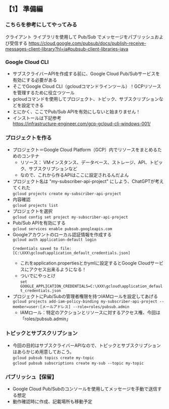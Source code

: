 ## 【1】 準備編

### こちらを参考にしてやってみる
クライアント ライブラリを使用して Pub/Sub でメッセージをパブリッシュおよび受信する
https://cloud.google.com/pubsub/docs/publish-receive-messages-client-library?hl=ja#pubsub-client-libraries-java

### Google Cloud CLI

- サブスクライバーAPIを作成する前に、Google Cloud Pub/Subサービスを有効にする必要がある
- そこでGoogle Cloud CLI（gcloudコマンドラインツール）！GCPリソースを管理するために役立つツール
- gcloudコマンドを使用してプロジェクト、トピック、サブスクリプションなどを設定できる
- とにかく、ここでPub/Sub APIを有効にしないと始まりません！
- インストールは下記参考  
  https://infrastructure-engineer.com/gcp-gcloud-cli-windows-001/

### プロジェクトを作る

- プロジェクト＝Google Cloud Platform（GCP）内でリソースをまとめるためのコンテナ
  - リソース： VMインスタンス、データベース、ストレージ、API、トピック、サブスクリプションなど
  - なので、これから作るAPIはここに設定されるんだよん
- プロジェクト名は "my-subscriber-api-project" にしよう、ChatGPTが考えてくれた  
  `gcloud projects create my-subscriber-api-project`  
- 内容確認  
  `gcloud projects list`
- プロジェクトを選択  
  `gcloud config set project my-subscriber-api-project`    
- Pub/Sub APIを有効にする  
  `gcloud services enable pubsub.googleapis.com`    
- Googleアカウントのローカル認証情報を作成する  
  `gcloud auth application-default login`  
  ```
  Credentials saved to file: [C:\XXX\gcloud\application_default_credentials.json]
  ``` 
    - これをapplication.propertiesとかymlに設定するとGoogle Cloudサービスにアクセス出来るようになる！
    - ついでにやっとけ  
    `set GOOGLE_APPLICATION_CREDENTIALS=C:\XXX\gcloud\application_default_credentials.json
`
- プロジェクトにPub/Subの管理者権限を持つIAMロールを設定してあげる  
  `gcloud projects add-iam-policy-binding my-subscriber-api-project --member=user:[メールアドレス] --role=roles/pubsub.admin`
    - IAMロール：特定のアクションとリソースに対するアクセス権、今回は「roles/pubsub.admin」
  
### トピックとサブスクリプション

- 今回の目的はサブスクライバーAPIなので、トピックとサブスクリプションはあらかじめ用意しておこう。  
  `gcloud pubsub topics create my-topic`  
  `gcloud pubsub subscriptions create my-sub --topic my-topic`

### パブリッシュ【保留】

- Google Cloud Pub/Subのコンソールを使用してメッセージを手動で送信する想定
- 動作確認時に作成、記載場所も移動予定

